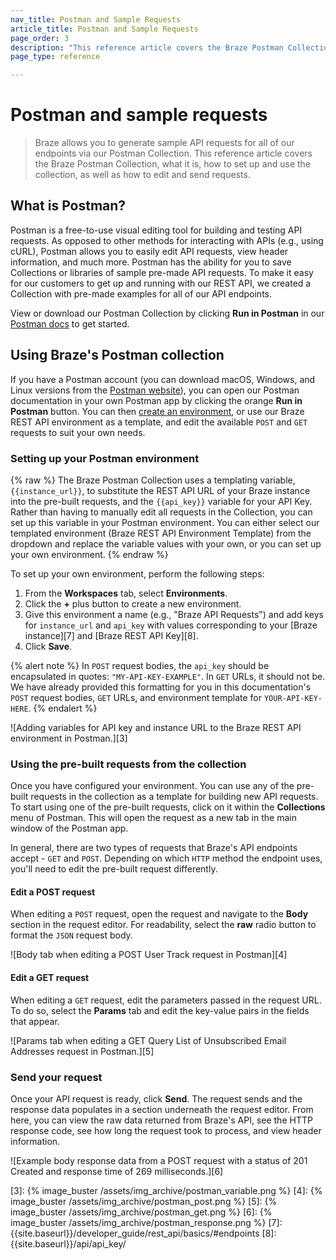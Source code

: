 ```yaml
---
nav_title: Postman and Sample Requests
article_title: Postman and Sample Requests
page_order: 3
description: "This reference article covers the Braze Postman Collection, what it is, how to set up and use the collection, as well as how to edit and send requests."
page_type: reference

---
```


# Postman and sample requests

> Braze allows you to generate sample API requests for all of our endpoints via our Postman Collection. This reference article covers the Braze Postman Collection, what it is, how to set up and use the collection, as well as how to edit and send requests.

## What is Postman?

Postman is a free-to-use visual editing tool for building and testing API requests. As opposed to other methods for interacting with APIs (e.g., using cURL), Postman allows you to easily edit API requests, view header information, and much more. Postman has the ability for you to save Collections or libraries of sample pre-made API requests. To make it easy for our customers to get up and running with our REST API, we created a Collection with pre-made examples for all of our API endpoints.

View or download our Postman Collection by clicking **Run in Postman** in our [Postman docs](https://documenter.getpostman.com/view/4689407/SVYrsdsG?version=latest#intro) to get started.

## Using Braze's Postman collection

If you have a Postman account (you can download macOS, Windows, and Linux versions from the [Postman website][1]), you can open our Postman documentation in your own Postman app by clicking the orange **Run in Postman** button. You can then [create an environment](#setting-up-your-postman-environment), or use our Braze REST API environment as a template, and edit the available `POST` and `GET` requests to suit your own needs.

### Setting up your Postman environment

{% raw %}
The Braze Postman Collection uses a templating variable, `{{instance_url}}`, to substitute the REST API URL of your Braze instance into the pre-built requests, and the `{{api_key}}` variable for your API Key. Rather than having to manually edit all requests in the Collection, you can set up this variable in your Postman environment. You can either select our templated environment (Braze REST API Environment Template) from the dropdown and replace the variable values with your own, or you can set up your own environment.
{% endraw %}

To set up your own environment, perform the following steps:

1. From the **Workspaces** tab, select **Environments**.
2. Click the **+** plus button to create a new environment.
3. Give this environment a name (e.g., "Braze API Requests") and add keys for `instance_url` and `api_key` with values corresponding to your [Braze instance][7] and [Braze REST API Key][8].
4. Click **Save**.

{% alert note %}
In `POST` request bodies, the `api_key` should be encapsulated in quotes: `"MY-API-KEY-EXAMPLE"`. In `GET` URLs, it should not be. We have already provided this formatting for you in this documentation's `POST` request bodies, `GET` URLs, and environment template for `YOUR-API-KEY-HERE`.
{% endalert %}

![Adding variables for API key and instance URL to the Braze REST API environment in Postman.][3]

### Using the pre-built requests from the collection

Once you have configured your environment. You can use any of the pre-built requests in the collection as a template for building new API requests. To start using one of the pre-built requests, click on it within the **Collections** menu of Postman. This will open the request as a new tab in the main window of the Postman app.

In general, there are two types of requests that Braze's API endpoints accept - `GET` and `POST`. Depending on which `HTTP` method the endpoint uses, you'll need to edit the pre-built request differently.

#### Edit a POST request

When editing a `POST` request, open the request and navigate to the **Body** section in the request editor. For readability, select the **raw** radio button to format the `JSON` request body.

![Body tab when editing a POST User Track request in Postman][4]

#### Edit a GET request

When editing a `GET` request, edit the parameters passed in the request URL. To do so, select the **Params** tab and edit the key-value pairs in the fields that appear.

![Params tab when editing a GET Query List of Unsubscribed Email Addresses request in Postman.][5]

### Send your request

Once your API request is ready, click **Send**. The request sends and the response data populates in a section underneath the request editor. From here, you can view the raw data returned from Braze's API, see the HTTP response code, see how long the request took to process, and view header information.

![Example body response data from a POST request with a status of 201 Created and response time of 269 milliseconds.][6]

[1]: https://www.getpostman.com
[3]: {% image_buster /assets/img_archive/postman_variable.png %}
[4]: {% image_buster /assets/img_archive/postman_post.png %}
[5]: {% image_buster /assets/img_archive/postman_get.png %}
[6]: {% image_buster /assets/img_archive/postman_response.png %}
[7]: {{site.baseurl}}/developer_guide/rest_api/basics/#endpoints
[8]: {{site.baseurl}}/api/api_key/
